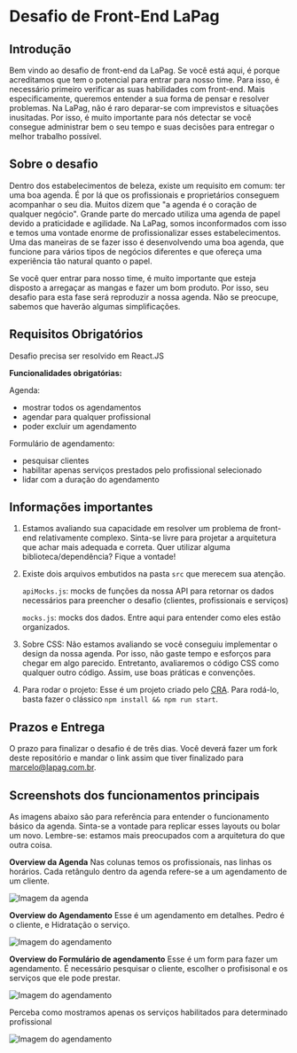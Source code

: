 # Desafio de Front-End LaPag

## Introdução

Bem vindo ao desafio de front-end da LaPag. Se você está aqui, é porque acreditamos que tem o potencial para entrar para nosso time. Para isso, é necessário primeiro verificar as suas habilidades com front-end. Mais especificamente, queremos entender a sua forma de pensar e resolver problemas. Na LaPag, não é raro deparar-se com imprevistos e situações inusitadas. Por isso, é muito importante para nós detectar se você consegue administrar bem o seu tempo e suas decisões para entregar o melhor trabalho possível.

## Sobre o desafio

Dentro dos estabelecimentos de beleza, existe um requisito em comum: ter uma boa agenda. É por lá que os profissionais e proprietários conseguem acompanhar o seu dia. Muitos dizem que "a agenda é o coração de qualquer negócio". Grande parte do mercado utiliza uma agenda de papel devido a praticidade e agilidade. Na LaPag, somos inconformados com isso e temos uma vontade enorme de profissionalizar esses estabelecimentos. Uma das maneiras de se fazer isso é desenvolvendo uma boa agenda, que funcione para vários tipos de negócios diferentes e que ofereça uma experiência tão natural quanto o papel.

Se você quer entrar para nosso time, é muito importante que esteja disposto a arregaçar as mangas e fazer um bom produto. Por isso, seu desafio para esta fase será reproduzir a nossa agenda. Não se preocupe, sabemos que haverão algumas simplificações.

## Requisitos Obrigatórios

Desafio precisa ser resolvido em React.JS

**Funcionalidades obrigatórias:**

Agenda:

- mostrar todos os agendamentos
- agendar para qualquer profissional
- poder excluir um agendamento

Formulário de agendamento:

- pesquisar clientes
- habilitar apenas serviços prestados pelo profissional selecionado
- lidar com a duração do agendamento

## Informações importantes

1.  Estamos avaliando sua capacidade em resolver um problema de front-end relativamente complexo. Sinta-se livre para projetar a arquitetura que achar mais adequada e correta. Quer utilizar alguma biblioteca/dependência? Fique a vontade!

2.  Existe dois arquivos embutidos na pasta `src` que merecem sua atenção.

    `apiMocks.js`: mocks de funções da nossa API para retornar os dados necessários para preencher o desafio (clientes, profissionais e serviços)

    `mocks.js`: mocks dos dados. Entre aqui para entender como eles estão organizados.

3.  Sobre CSS:
    Não estamos avaliando se você conseguiu implementar o design da nossa agenda. Por isso, não gaste tempo e esforços para chegar em algo parecido. Entretanto, avaliaremos o código CSS como qualquer outro código. Assim, use boas práticas e convenções.

4.  Para rodar o projeto:
    Esse é um projeto criado pelo [CRA](https://github.com/facebook/create-react-app). Para rodá-lo, basta fazer o clássico `npm install && npm run start`.

## Prazos e Entrega

O prazo para finalizar o desafio é de três dias. Você deverá fazer um fork deste repositório e mandar o link assim que tiver finalizado para marcelo@lapag.com.br.

## Screenshots dos funcionamentos principais

As imagens abaixo são para referência para entender o funcionamento básico da agenda. Sinta-se a vontade para replicar esses layouts ou bolar um novo. Lembre-se: estamos mais preocupados com a arquitetura do que outra coisa.

**Overview da Agenda**
Nas colunas temos os profissionais, nas linhas os horários. Cada retângulo dentro da agenda refere-se a um agendamento de um cliente.

![Imagem da agenda](https://www.dropbox.com/s/wtbqgwlinxwzziv/agenda.png?dl=0)

**Overview do Agendamento**
Esse é um agendamento em detalhes. Pedro é o cliente, e Hidratação o serviço.

![Imagem do agendamento](https://www.dropbox.com/s/ush9ocumipym9t4/agendamento.png?dl=0)

**Overview do Formulário de agendamento**
Esse é um form para fazer um agendamento. É necessário pesquisar o cliente, escolher o profisisonal e os serviços que ele pode prestar.

![Imagem do agendamento](https://www.dropbox.com/s/rbvkzkqgny1cs0p/form.png?dl=0)

Perceba como mostramos apenas os serviços habilitados para determinado profissional

![Imagem do agendamento](https://www.dropbox.com/s/h9342f9uc6t9t7c/form2.png?dl=0)
